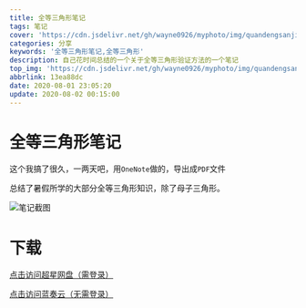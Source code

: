 ```yaml
---
title: 全等三角形笔记
tags: 笔记
cover: 'https://cdn.jsdelivr.net/gh/wayne0926/myphoto/img/quandengsanjiaoxing.jpg'
categories: 分享
keywords: '全等三角形笔记,全等三角形'
description: 自己花时间总结的一个关于全等三角形验证方法的一个笔记
top_img: 'https://cdn.jsdelivr.net/gh/wayne0926/myphoto/img/quandengsanjiaoxing1.jpg'
abbrlink: 13ea88dc
date: 2020-08-01 23:05:20
update: 2020-08-02 00:15:00
---
```

# 全等三角形笔记
这个我搞了很久，一两天吧，用`OneNote`做的，导出成`PDF`文件

总结了暑假所学的大部分全等三角形知识，除了母子三角形。

![笔记截图](https://cdn.jsdelivr.net/gh/wayne0926/myphoto/img/quandengsanjiaoxing1.jpg)

# 下载

[点击访问超星网盘（需登录）](http://pan-yz.chaoxing.com/share/info/97c00ab117e9c4c9)

[点击访问蓝奏云（无需登录）](https://wayne0926.lanzous.com/iCN69f7krji)


